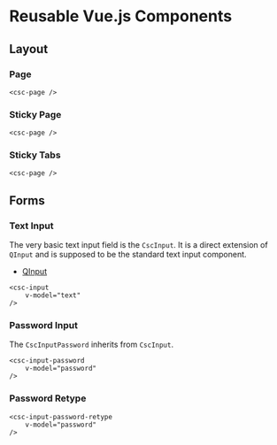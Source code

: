 # Reusable Vue.js Components

## Layout

### Page

```vue
<csc-page />
```

### Sticky Page

```vue
<csc-page />
```

### Sticky Tabs

```vue
<csc-page />
```

## Forms

### Text Input

The very basic text input field is the `CscInput`. It is a direct extension of `QInput`
and is supposed to be the standard text input component.

* [QInput](https://quasar.dev/vue-components/input#QInput-API)

```vue
<csc-input
    v-model="text"
/>
```

### Password Input

The `CscInputPassword` inherits from `CscInput`.

```vue
<csc-input-password
    v-model="password"
/>
```

### Password Retype

```vue
<csc-input-password-retype
    v-model="password"
/>
```
